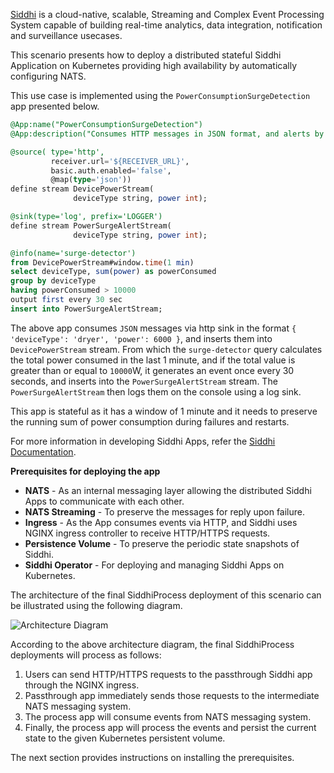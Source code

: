 [Siddhi](http://siddhi.io) is a cloud-native, scalable, Streaming and Complex Event Processing System capable of building real-time analytics, data integration, notification and surveillance usecases.

This scenario presents how to deploy a distributed stateful Siddhi Application on Kubernetes providing high availability by automatically configuring NATS. 

This use case is implemented using the `PowerConsumptionSurgeDetection` app presented below.

```sql
@App:name("PowerConsumptionSurgeDetection")
@App:description("Consumes HTTP messages in JSON format, and alerts by logging a message once every 30 seconds, if the total power consumption in the last 1 minute is greater than or equal to 10000W.")

@source( type='http', 
         receiver.url='${RECEIVER_URL}',
         basic.auth.enabled='false', 
         @map(type='json'))
define stream DevicePowerStream(
              deviceType string, power int);

@sink(type='log', prefix='LOGGER')  
define stream PowerSurgeAlertStream(
              deviceType string, power int);

@info(name='surge-detector')  
from DevicePowerStream#window.time(1 min) 
select deviceType, sum(power) as powerConsumed
group by deviceType
having powerConsumed > 10000
output first every 30 sec
insert into PowerSurgeAlertStream;
```

The above app consumes `JSON` messages via http sink in the format `{ 'deviceType': 'dryer', 'power': 6000 }`, and inserts them into `DevicePowerStream` stream. From which the `surge-detector` query calculates the total power consumed in the last 1 minute, and if the total value is greater than or equal to `10000`W, it generates an event once every 30 seconds, and inserts into the `PowerSurgeAlertStream` stream. The `PowerSurgeAlertStream` then logs them on the console using a log sink.

This app is stateful as it has a window of 1 minute and it needs to preserve the running sum of power consumption during failures and restarts.

For more information in developing Siddhi Apps, refer the [Siddhi Documentation](http://siddhi.io/redirect/docs).

**Prerequisites for deploying the app**

- **NATS** - As an internal messaging layer allowing the distributed Siddhi Apps to communicate with each other.
- **NATS Streaming** - To preserve the messages for reply upon failure.
- **Ingress** - As the App consumes events via HTTP, and Siddhi uses NGINX ingress controller to receive HTTP/HTTPS requests.
- **Persistence Volume** - To preserve the periodic state snapshots of Siddhi. 
- **Siddhi Operator** - For deploying and managing Siddhi Apps on Kubernetes.

The architecture of the final SiddhiProcess deployment of this scenario can be illustrated using the following diagram.

![Architecture Diagram](../../assets/architectures/distributed-stateful-deployment.png "Architecture Diagram")

According to the above architecture diagram, the final SiddhiProcess deployments will process as follows:

1. Users can send HTTP/HTTPS requests to the passthrough Siddhi app through the NGINX ingress.
1. Passthrough app immediately sends those requests to the intermediate NATS messaging system.
1. The process app will consume events from NATS messaging system.
1. Finally, the process app will process the events and persist the current state to the given Kubernetes persistent volume.

The next section provides instructions on installing the prerequisites.
